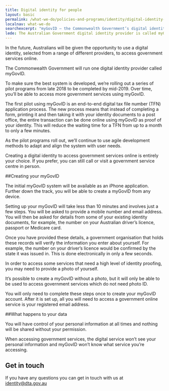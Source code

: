 ```yaml
---
title: Digital identity for people
layout: basic
permalink: /what-we-do/policies-and-programs/identity/digital-identity-for-people/
localnav: what-we-do
searchexcerpt: "myGovID — the Commonwealth Government’s digital identity provider."
lede: The Australian Government digital identity provider is called myGovID.
---
```


In the future, Australians will be given the opportunity to use a digital identity, selected from a range of different providers, to access government services online.

The Commonwealth Government will run one digital identity provider called myGovID.

To make sure the best system is developed, we’re rolling out a series of pilot programs from late 2018 to be completed by mid-2019. Over time, you’ll be able to access more government services using myGovID.

The first pilot using myGovID is an end-to-end digital tax file number (TFN) application process. The new process means that instead of completing a form, printing it and then taking it with your identity documents to a post office, the entire transaction can be done online using myGovID as proof of your identity. This will reduce the waiting time for a TFN from up to a month to only a few minutes.

As the pilot programs roll out, we’ll continue to use agile development methods to adapt and align the system with user needs.

Creating a digital identity to access government services online is entirely your choice. If you prefer, you can still call or visit a government service centre in person.

##Creating your myGovID

The initial myGovID system will be available as an iPhone application. Further down the track, you will be able to create a myGovID from any device.

Setting up your myGovID will take less than 10 minutes and involves just a few steps.
You will be asked to provide a mobile number and email address. You will then be asked for details from some of your existing identity documents, for example, the number on your Australian driver’s licence, passport or Medicare card.

Once you have provided these details, a government organisation that holds these records will verify the information you enter about yourself. For example, the number on your driver’s licence would be confirmed by the state it was issued in. This is done electronically in only a few seconds.

In order to access some services that need a high level of identity proofing, you may need to provide a photo of yourself.

It’s possible to create a myGovID without a photo, but it will only be able to be used to access government services which do not need photo ID.

You will only need to complete these steps once to create your myGovID account. After it is set up, all you will need to
access a government online service is your registered email address.

##What happens to your data

You will have control of your personal information at all times and nothing will be shared without your permission.

When accessing government services, the digital service won’t see your personal information and myGovID won’t know what service you’re accessing.


## Get in touch

If you have any questions you can get in touch with us at [identity@dta.gov.au](mailto:identity@dta.gov.au)
